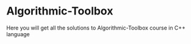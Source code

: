 # Algorithmic-Toolbox

Here you will get all the solutions to Algorithmic-Toolbox course in C++ language
